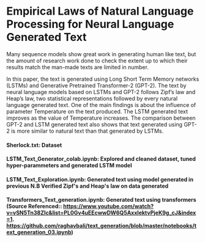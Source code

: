 # Empirical Laws of Natural Language Processing for Neural Language Generated Text


Many sequence models show great work in generating human like text, but the amount of research work done to check the extent up to which their results match the man-made texts are limited in number. 

In this paper, the text is generated using Long Short Term Memory networks (LSTMs) and Generative Pretrained Transformer-2 (GPT-2). The text by neural language models based on LSTMs and GPT-2 follows Zipf’s law and Heap’s law, two statistical representations followed by every natural language generated text. One of the main findings is about the influence of parameter Temperature on the text produced. The LSTM generated text improves as the value of Temperature increases. The comparison between GPT-2 and LSTM generated text also shows that text generated using GPT-2 is more similar to natural text than that generated by LSTMs.

#### Sherlock.txt: Dataset
#### LSTM_Text_Generator_colab.ipynb: Explored and cleaned dataset, tuned hyper-parammeters and generated LSTM model 
#### LSTM_Text_Exploration.ipynb: Generated text using model generated in previous N.B Verified Zipf's and Heap's law on data generated
#### Transformers_Text_generation.ipynb: Generated text using transformers (Source Referenced:: https://www.youtube.com/watch?v=vSN5Tn38ZIc&list=PL0Gv4uEEcwwDW6Q5AxxlektvPjeK9g_cJ&index=1. https://github.com/raghavbali/text_generation/blob/master/notebooks/text_generation_03.ipynb)


